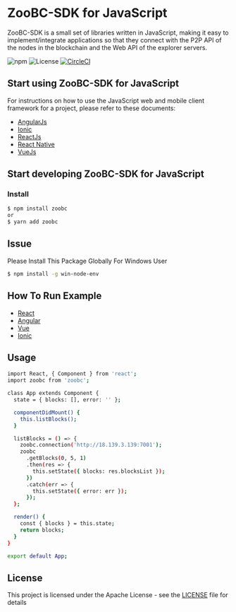 # ZooBC-SDK for JavaScript

ZooBC-SDK is a small set of libraries written in JavaScript, making it easy to implement/integrate applications so that they connect with the P2P API of the nodes in the blockchain and the Web API of the explorer servers.

![npm](https://img.shields.io/npm/v/zoobc-sdk-js.svg)
![License](https://img.shields.io/badge/License-Apache%202.0-blue.svg)
[![CircleCI](https://circleci.com/gh/zoobc/zoobc-sdk-js.svg?style=svg&circle-token=8a1610a487c652b7165e501f7d4c814fe0e34e12)](https://circleci.com/gh/zoobc/zoobc-sdk-js)

## Start using ZooBC-SDK for JavaScript

For instructions on how to use the JavaScript web and mobile client framework for a project, please refer to these documents:

  * [AngularJs](examples/angular/README.md)
  * [Ionic](examples/ionic/README.md)
  * [ReactJs](examples/react/README.md)
  * [React Native](examples/reactnative/README.md)
  * [VueJs](examples/vue/README.md)

## Start developing ZooBC-SDK for JavaScript

### Install

```bash
$ npm install zoobc
or
$ yarn add zoobc
```

## Issue

Please Install This Package Globally For Windows User

```bash
$ npm install -g win-node-env
```

## How To Run Example

- [React](https://github.com/zoobc/zoobc-sdk-js/tree/develop/examples/react)
- [Angular](https://github.com/zoobc/zoobc-sdk-js/tree/develop/examples/angular)
- [Vue](https://github.com/zoobc/zoobc-sdk-js/tree/develop/examples/vue)
- [Ionic](https://github.com/zoobc/zoobc-sdk-js/tree/develop/examples/ionic)

## Usage

```bash
import React, { Component } from 'react';
import zoobc from 'zoobc';

class App extends Component {
  state = { blocks: [], error: '' };

  componentDidMount() {
    this.listBlocks();
  }

  listBlocks = () => {
    zoobc.connection('http://18.139.3.139:7001');
    zoobc
      .getBlocks(0, 5, 1)
      .then(res => {
        this.setState({ blocks: res.blocksList });
      })
      .catch(err => {
        this.setState({ error: err });
      });
  };

  render() {
    const { blocks } = this.state;
    return blocks;
  }
}

export default App;

```

## License

This project is licensed under the Apache License - see the [LICENSE](LICENSE) file for details